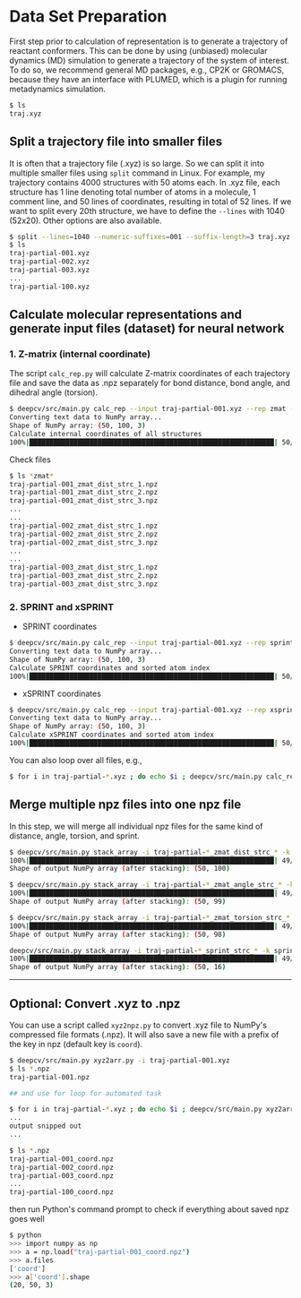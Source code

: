 # Data Set Preparation

First step prior to calculation of representation is to generate a trajectory of reactant conformers. 
This can be done by using (unbiased) molecular dynamics (MD) simulation to generate a trajectory of the system of interest.
To do so, we recommend general MD packages, e.g., CP2K or GROMACS, because they have an interface with
PLUMED, which is a plugin for running metadynamics simulation.

```sh
$ ls
traj.xyz
```

## Split a trajectory file into smaller files

It is often that a trajectory file (.xyz) is so large. So we can split it into multiple smaller files using `split` command in Linux.
For example, my trajectory contains 4000 structures with 50 atoms each. In .xyz file, each structure has 1 line 
denoting total number of atoms in a molecule, 1 comment line, and 50 lines of coordinates, resulting in total of 52 lines. 
If we want to split every 20th structure, we have to define the `--lines` with 1040 (52x20). Other options are also available.

```sh
$ split --lines=1040 --numeric-suffixes=001 --suffix-length=3 traj.xyz traj-partial- --additional-suffix=.xyz
$ ls
traj-partial-001.xyz
traj-partial-002.xyz
traj-partial-003.xyz
...
traj-partial-100.xyz
```

## Calculate molecular representations and generate input files (dataset) for neural network

### 1. Z-matrix (internal coordinate)

The script `calc_rep.py` will calculate Z-matrix coordinates of each trajectory file and save the data as .npz 
separately for bond distance, bond angle, and dihedral angle (torsion).

```sh
$ deepcv/src/main.py calc_rep --input traj-partial-001.xyz --rep zmat --save
Converting text data to NumPy array...
Shape of NumPy array: (50, 100, 3)
Calculate internal coordinates of all structures
100%|█████████████████████████████████████████████████████████████| 50/50 [00:00<00:00, 141.18it/s]
```

Check files

```sh
$ ls *zmat*
traj-partial-001_zmat_dist_strc_1.npz
traj-partial-001_zmat_dist_strc_2.npz
traj-partial-001_zmat_dist_strc_3.npz
...
...
traj-partial-002_zmat_dist_strc_1.npz
traj-partial-002_zmat_dist_strc_2.npz
traj-partial-002_zmat_dist_strc_3.npz
...
...
traj-partial-003_zmat_dist_strc_1.npz
traj-partial-003_zmat_dist_strc_2.npz
traj-partial-003_zmat_dist_strc_3.npz
```

### 2. SPRINT and xSPRINT

- SPRINT coordinates

```sh
$ deepcv/src/main.py calc_rep --input traj-partial-001.xyz --rep sprint --save
Converting text data to NumPy array...
Shape of NumPy array: (50, 100, 3)
Calculate SPRINT coordinates and sorted atom index
100%|█████████████████████████████████████████████████████████████| 50/50 [00:03<00:00, 14.00it/s]
```

- xSPRINT coordinates

```sh
$ deepcv/src/main.py calc_rep --input traj-partial-001.xyz --rep xsprint --save
Converting text data to NumPy array...
Shape of NumPy array: (50, 100, 3)
Calculate xSPRINT coordinates and sorted atom index
100%|█████████████████████████████████████████████████████████████| 50/50 [00:03<00:00, 14.00it/s]
```

You can also loop over all files, e.g.,

```sh
$ for i in traj-partial-*.xyz ; do echo $i ; deepcv/src/main.py calc_rep --input $i --rep zmat --save ; done
```

## Merge multiple npz files into one npz file

In this step, we will merge all individual npz files for the same kind of distance, angle, torsion, and sprint.

```sh
$ deepcv/src/main.py stack_array -i traj-partial-*_zmat_dist_strc_* -k dist
100%|█████████████████████████████████████████████████████████████| 49/49 [00:00<00:00, 376.17it/s]
Shape of output NumPy array (after stacking): (50, 100)

$ deepcv/src/main.py stack_array -i traj-partial-*_zmat_angle_strc_* -k angle
100%|█████████████████████████████████████████████████████████████| 49/49 [00:00<00:00, 285.08it/s]
Shape of output NumPy array (after stacking): (50, 99)

$ deepcv/src/main.py stack_array -i traj-partial-*_zmat_torsion_strc_* -k torsion
100%|█████████████████████████████████████████████████████████████| 49/49 [00:00<00:00, 394.47it/s]
Shape of output NumPy array (after stacking): (50, 98)

deepcv/src/main.py stack_array -i traj-partial-*_sprint_strc_* -k sprint
100%|█████████████████████████████████████████████████████████████| 49/49 [00:00<00:00, 5018.58it/s]
Shape of output NumPy array (after stacking): (50, 16)
```

---

## Optional: Convert .xyz to .npz

You can use a script called `xyz2npz.py` to convert .xyz file to NumPy's compressed file formats (.npz). 
It will also save a new file with a prefix of the key in npz (default key is `coord`).

```sh
$ deepcv/src/main.py xyz2arr.py -i traj-partial-001.xyz
$ ls *.npz
traj-partial-001.npz

## and use for loop for automated task

$ for i in traj-partial-*.xyz ; do echo $i ; deepcv/src/main.py xyz2arr.py -i $i ; done
...
output snipped out
...

$ ls *.npz
traj-partial-001_coord.npz
traj-partial-002_coord.npz
traj-partial-003_coord.npz
...
traj-partial-100_coord.npz
```

then run Python's command prompt to check if everything about saved npz goes well

```sh
$ python
>>> import numpy as np
>>> a = np.load("traj-partial-001_coord.npz")
>>> a.files
['coord']
>>> a['coord'].shape
(20, 50, 3)
```
